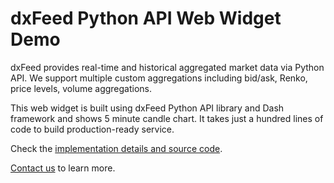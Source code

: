 # dxFeed Python API Web Widget Demo

dxFeed provides real-time and historical aggregated market data via Python API. We support multiple custom
 aggregations including bid/ask, Renko, price levels, volume aggregations.
 
This web widget is built using dxFeed Python API library and Dash framework and shows 5 minute candle chart. It
 takes just a hundred lines of code to build production-ready service.
 
Check the [implementation details and source code](https://github.com/dxFeed/dxfeed-python-api-web-widget-example).

[Contact us](https://www.dxfeed.com/contact-us/) to learn more.